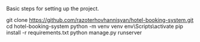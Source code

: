 Basic steps for setting up the project.

git clone https://github.com/razoterhovhannisyan/hotel-booking-system.git
cd hotel-booking-system
python -m venv venv
env\Scripts\activate
pip install -r requirements.txt
python manage.py runserver

